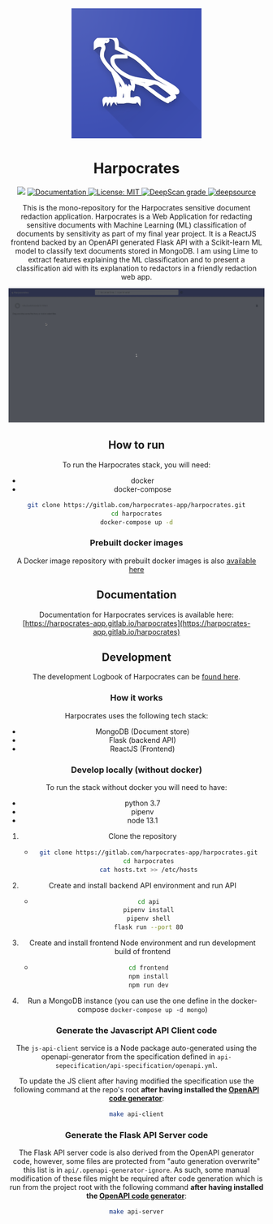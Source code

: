 <div align="center">
  <img width="256" height="256" src="docs/harpocrates_512.png">
</div>

<div align="center"><h1>Harpocrates</h1></div>

<div align="center">
  <img src="https://gitlab.com/harpocrates-app/harpocrates/badges/master/pipeline.svg" />
  <a href="https://harpocrates-app.gitlab.io/harpocrates/">
    <img alt="Documentation" src="https://img.shields.io/website?url=https%3A%2F%2Fharpocrates-app.gitlab.io%2Fharpocrates" target="_blank" />
  </a>
  <a href="https://github.com/kefranabg/readme-md-generator/blob/master/LICENSE">
    <img alt="License: MIT" src="https://img.shields.io/badge/license-MIT-yellow.svg" target="_blank" />
  </a>
  <a href="https://deepscan.io/dashboard#view=project&tid=7077&pid=9224&bid=117107">
    <img alt="DeepScan grade" src="https://deepscan.io/api/teams/7077/projects/9224/branches/117107/badge/grade.svg?token=a1fa0980263b30233c0ddf1e9c3ed778290db2ee" />
  </a>
  <a href="https://deepsource.io/gh/guillaumedsde/Harpocrates/?ref=repository-badge">
    <img src="https://static.deepsource.io/deepsource-badge-light-mini.svg" alt="deepsource">
  </a>
</p>

This is the mono-repository for the Harpocrates sensitive document redaction application. Harpocrates is a Web Application for redacting sensitive documents with Machine Learning (ML) classification of documents by sensitivity as part of my final year project. It is a ReactJS frontend backed by an OpenAPI generated Flask API with a Scikit-learn ML model to classify text documents stored in MongoDB. I am using Lime to extract features explaining the ML classification and to present a classification aid with its explanation to redactors in a friendly redaction web app.

![UI demo](docs/redacting.gif)

## How to run

To run the Harpocrates stack, you will need:

- docker
- docker-compose

```bash
git clone https://gitlab.com/harpocrates-app/harpocrates.git
cd harpocrates
docker-compose up -d
```

### Prebuilt docker images

A Docker image repository with prebuilt docker images is also [available here](https://gitlab.com/harpocrates-app/harpocrates/container_registry)

## Documentation

Documentation for Harpocrates services is available here: [https://harpocrates-app.gitlab.io/harpocrates](https://harpocrates-app.gitlab.io/harpocrates)

## Development

The development Logbook of Harpocrates can be [found here](https://dissertation.guillaume.desusanne.com).

### How it works

Harpocrates uses the following tech stack:

- MongoDB (Document store)
- Flask (backend API)
- ReactJS (Frontend)

### Develop locally (without docker)

To run the stack without docker you will need to have:

- python 3.7
- pipenv
- node 13.1

1. Clone the repository
   - ```bash
     git clone https://gitlab.com/harpocrates-app/harpocrates.git
     cd harpocrates
     cat hosts.txt >> /etc/hosts
     ```
2. Create and install backend API environment and run API
   - ```bash
     cd api
     pipenv install
     pipenv shell
     flask run --port 80
     ```
3. Create and install frontend Node environment and run development build of frontend
   - ```bash
     cd frontend
     npm install
     npm run dev
     ```
4. Run a MongoDB instance (you can use the one define in the docker-compose `docker-compose up -d mongo`)

### Generate the Javascript API Client code

The `js-api-client` service is a Node package auto-generated using the openapi-generator from the specification defined in `api-sepecification/api-specification/openapi.yml`.

To update the JS client after having modified the specification use the following command at the repo's root **after having installed the [OpenAPI code generator](https://github.com/OpenAPITools/openapi-generator)**:

```bash
make api-client
```

### Generate the Flask API Server code

The Flask API server code is also derived from the OpenAPI generator code, however, some files are protected from "auto generation overwrite" this list is in `api/.openapi-generator-ignore`. As such, some manual modification of these files might be required after code generation which is run from the project root with the following command **after having installed the [OpenAPI code generator](https://github.com/OpenAPITools/openapi-generator)**:

```bash
make api-server
```
